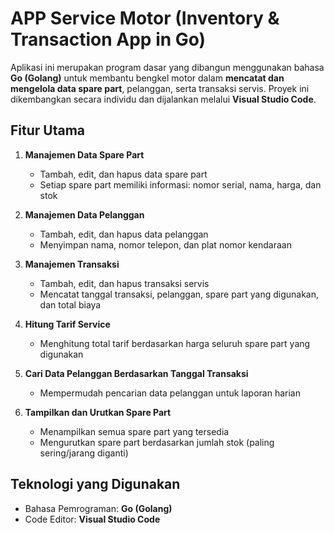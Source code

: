 # APP Service Motor (Inventory & Transaction App in Go)

Aplikasi ini merupakan program dasar yang dibangun menggunakan bahasa **Go (Golang)** untuk membantu bengkel motor dalam **mencatat dan mengelola data spare part**, pelanggan, serta transaksi servis. Proyek ini dikembangkan secara individu dan dijalankan melalui **Visual Studio Code**.

## Fitur Utama

1. **Manajemen Data Spare Part**
   - Tambah, edit, dan hapus data spare part
   - Setiap spare part memiliki informasi: nomor serial, nama, harga, dan stok

2. **Manajemen Data Pelanggan**
   - Tambah, edit, dan hapus data pelanggan
   - Menyimpan nama, nomor telepon, dan plat nomor kendaraan

3. **Manajemen Transaksi**
   - Tambah, edit, dan hapus transaksi servis
   - Mencatat tanggal transaksi, pelanggan, spare part yang digunakan, dan total biaya

4. **Hitung Tarif Service**
   - Menghitung total tarif berdasarkan harga seluruh spare part yang digunakan

5. **Cari Data Pelanggan Berdasarkan Tanggal Transaksi**
   - Mempermudah pencarian data pelanggan untuk laporan harian

6. **Tampilkan dan Urutkan Spare Part**
   - Menampilkan semua spare part yang tersedia
   - Mengurutkan spare part berdasarkan jumlah stok (paling sering/jarang diganti)

## Teknologi yang Digunakan

- Bahasa Pemrograman: **Go (Golang)**
- Code Editor: **Visual Studio Code**

